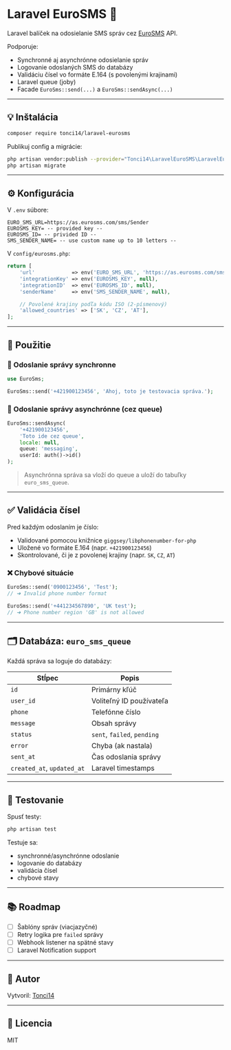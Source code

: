 
# Laravel EuroSMS 📱

Laravel balíček na odosielanie SMS správ cez [EuroSMS](https://www.eurosms.com) API.

Podporuje:
- Synchronné aj asynchrónne odosielanie správ
- Logovanie odoslaných SMS do databázy
- Validáciu čísel vo formáte E.164 (s povolenými krajinami)
- Laravel queue (joby)
- Facade `EuroSms::send(...)` a `EuroSms::sendAsync(...)`

---

## 💡 Inštalácia

```bash
composer require tonci14/laravel-eurosms
```

Publikuj config a migrácie:

```bash
php artisan vendor:publish --provider="Tonci14\LaravelEuroSMS\LaravelEuroSMSServiceProvider" --tag=eurosms-config
php artisan migrate
```

---

## ⚙️ Konfigurácia

V `.env` súbore:

```env
EURO_SMS_URL=https://as.eurosms.com/sms/Sender
EUROSMS_KEY= -- provided key --
EUROSMS_ID= -- privided ID --
SMS_SENDER_NAME= -- use custom name up to 10 letters --
```

V `config/eurosms.php`:

```php
return [
    'url'            => env('EURO_SMS_URL', 'https://as.eurosms.com/sms/Sender'),
    'integrationKey' => env('EUROSMS_KEY', null),
    'integrationID'  => env('EUROSMS_ID', null),
    'senderName'     => env('SMS_SENDER_NAME', null),

    // Povolené krajiny podľa kódu ISO (2-písmenový)
    'allowed_countries' => ['SK', 'CZ', 'AT'],
];
```

---

## 🚀 Použitie

### 🔹 Odoslanie správy synchronne

```php
use EuroSms;

EuroSms::send('+421900123456', 'Ahoj, toto je testovacia správa.');
```

### 🔹 Odoslanie správy asynchrónne (cez queue)

```php
EuroSms::sendAsync(
    '+421900123456',
    'Toto ide cez queue',
    locale: null,
    queue: 'messaging',
    userId: auth()->id()
);
```

> Asynchrónna správa sa vloží do queue a uloží do tabuľky `euro_sms_queue`.

---

## ✅ Validácia čísel

Pred každým odoslaním je číslo:

- Validované pomocou knižnice `giggsey/libphonenumber-for-php`
- Uložené vo formáte E.164 (napr. `+421900123456`)
- Skontrolované, či je z povolenej krajiny (napr. `SK`, `CZ`, `AT`)

### ❌ Chybové situácie

```php
EuroSms::send('0900123456', 'Test');
// ➜ Invalid phone number format

EuroSms::send('+441234567890', 'UK test');
// ➜ Phone number region 'GB' is not allowed
```

---

## 🗂️ Databáza: `euro_sms_queue`

Každá správa sa loguje do databázy:

| Stĺpec     | Popis                          |
|------------|--------------------------------|
| `id`       | Primárny kľúč                  |
| `user_id`  | Voliteľný ID používateľa       |
| `phone`    | Telefónne číslo                |
| `message`  | Obsah správy                   |
| `status`   | `sent`, `failed`, `pending`    |
| `error`    | Chyba (ak nastala)             |
| `sent_at`  | Čas odoslania správy           |
| `created_at`, `updated_at` | Laravel timestamps |

---

## 🧪 Testovanie

Spusť testy:

```bash
php artisan test
```

Testuje sa:
- synchronné/asynchrónne odoslanie
- logovanie do databázy
- validácia čísel
- chybové stavy

---

## 📚 Roadmap

- [ ] Šablóny správ (viacjazyčné)
- [ ] Retry logika pre `failed` správy
- [ ] Webhook listener na spätné stavy
- [ ] Laravel Notification support

---

## 👤 Autor

Vytvoril: [Tonci14](https://github.com/tonci14)  

---

## 🪪 Licencia

MIT
